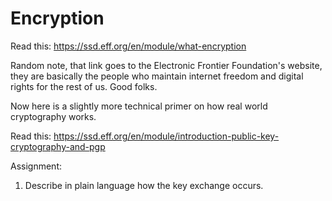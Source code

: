 # Encryption
Read this: <https://ssd.eff.org/en/module/what-encryption>

Random note, that link goes to the Electronic Frontier Foundation's website, they are basically the people who maintain internet freedom and digital rights for the rest of us. Good folks.

Now here is a slightly more technical primer on how real world cryptography works.

Read this: <https://ssd.eff.org/en/module/introduction-public-key-cryptography-and-pgp>

Assignment:

1. Describe in plain language how the key exchange occurs.